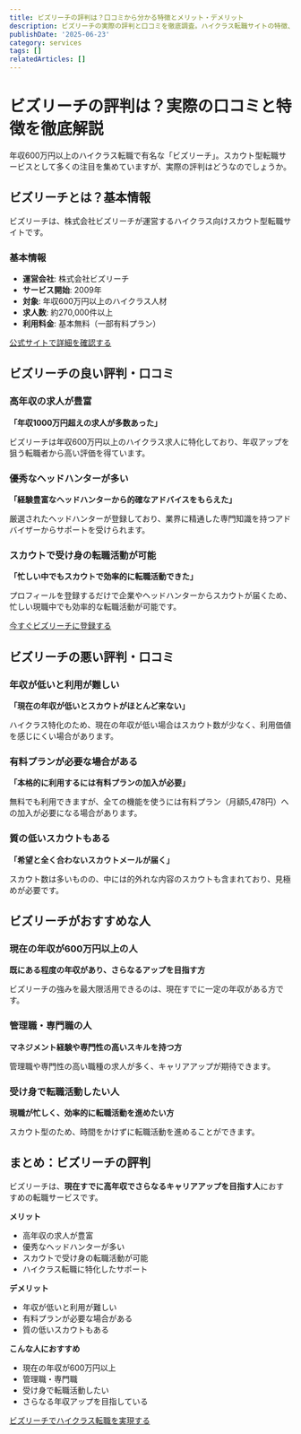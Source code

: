 ```yaml
---
title: ビズリーチの評判は？口コミから分かる特徴とメリット・デメリット
description: ビズリーチの実際の評判と口コミを徹底調査。ハイクラス転職サイトの特徴、メリット・デメリット、おすすめな人を詳しく解説します。
publishDate: '2025-06-23'
category: services
tags: []
relatedArticles: []
---
```


# ビズリーチの評判は？実際の口コミと特徴を徹底解説

年収600万円以上のハイクラス転職で有名な「ビズリーチ」。スカウト型転職サービスとして多くの注目を集めていますが、実際の評判はどうなのでしょうか。

## ビズリーチとは？基本情報

ビズリーチは、株式会社ビズリーチが運営するハイクラス向けスカウト型転職サイトです。

### 基本情報
- **運営会社**: 株式会社ビズリーチ
- **サービス開始**: 2009年
- **対象**: 年収600万円以上のハイクラス人材
- **求人数**: 約270,000件以上
- **利用料金**: 基本無料（一部有料プラン）

[公式サイトで詳細を確認する](https://www.bizreach.jp/)

## ビズリーチの良い評判・口コミ

### 高年収の求人が豊富
**「年収1000万円超えの求人が多数あった」**

ビズリーチは年収600万円以上のハイクラス求人に特化しており、年収アップを狙う転職者から高い評価を得ています。

### 優秀なヘッドハンターが多い
**「経験豊富なヘッドハンターから的確なアドバイスをもらえた」**

厳選されたヘッドハンターが登録しており、業界に精通した専門知識を持つアドバイザーからサポートを受けられます。

### スカウトで受け身の転職活動が可能
**「忙しい中でもスカウトで効率的に転職活動できた」**

プロフィールを登録するだけで企業やヘッドハンターからスカウトが届くため、忙しい現職中でも効率的な転職活動が可能です。

[今すぐビズリーチに登録する](https://www.bizreach.jp/)

## ビズリーチの悪い評判・口コミ

### 年収が低いと利用が難しい
**「現在の年収が低いとスカウトがほとんど来ない」**

ハイクラス特化のため、現在の年収が低い場合はスカウト数が少なく、利用価値を感じにくい場合があります。

### 有料プランが必要な場合がある
**「本格的に利用するには有料プランの加入が必要」**

無料でも利用できますが、全ての機能を使うには有料プラン（月額5,478円）への加入が必要になる場合があります。

### 質の低いスカウトもある
**「希望と全く合わないスカウトメールが届く」**

スカウト数は多いものの、中には的外れな内容のスカウトも含まれており、見極めが必要です。

## ビズリーチがおすすめな人

### 現在の年収が600万円以上の人
**既にある程度の年収があり、さらなるアップを目指す方**

ビズリーチの強みを最大限活用できるのは、現在すでに一定の年収がある方です。

### 管理職・専門職の人
**マネジメント経験や専門性の高いスキルを持つ方**

管理職や専門性の高い職種の求人が多く、キャリアアップが期待できます。

### 受け身で転職活動したい人
**現職が忙しく、効率的に転職活動を進めたい方**

スカウト型のため、時間をかけずに転職活動を進めることができます。

## まとめ：ビズリーチの評判

ビズリーチは、**現在すでに高年収でさらなるキャリアアップを目指す人**におすすめの転職サービスです。

**メリット**
- 高年収の求人が豊富
- 優秀なヘッドハンターが多い
- スカウトで受け身の転職活動が可能
- ハイクラス転職に特化したサポート

**デメリット**
- 年収が低いと利用が難しい
- 有料プランが必要な場合がある
- 質の低いスカウトもある

**こんな人におすすめ**
- 現在の年収が600万円以上
- 管理職・専門職
- 受け身で転職活動したい
- さらなる年収アップを目指している

[ビズリーチでハイクラス転職を実現する](https://www.bizreach.jp/)

